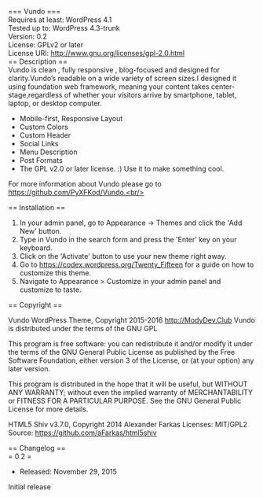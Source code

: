 === Vundo ===<br/>
Requires at least: WordPress 4.1<br/>
Tested up to: WordPress 4.3-trunk<br/>
Version: 0.2<br/>
License: GPLv2 or later<br/>
License URI: http://www.gnu.org/licenses/gpl-2.0.html<br/>
== Description ==<br/>
Vundo is clean , fully responsive , blog-focused and designed for clarity.Vundo’s readable on a wide variety of screen sizes.I designed it using foundation web framework, meaning your content takes center-stage,regardless of whether your visitors arrive by smartphone, tablet, laptop, or desktop computer.
<br/>
* Mobile-first, Responsive Layout
* Custom Colors
* Custom Header
* Social Links
* Menu Description
* Post Formats
* The GPL v2.0 or later license. :) Use it to make something cool.

For more information about Vundo please go to https://github.com/PyXFKod/Vundo.<br/>

== Installation ==<br/>

1. In your admin panel, go to Appearance -> Themes and click the 'Add New' button.
2. Type in Vundo in the search form and press the 'Enter' key on your keyboard.
3. Click on the 'Activate' button to use your new theme right away.
4. Go to https://codex.wordpress.org/Twenty_Fifteen for a guide on how to customize this theme.
5. Navigate to Appearance > Customize in your admin panel and customize to taste.

== Copyright ==

Vundo WordPress Theme, Copyright 2015-2016 http://ModyDev.Club
Vundo is distributed under the terms of the GNU GPL

This program is free software: you can redistribute it and/or modify
it under the terms of the GNU General Public License as published by
the Free Software Foundation, either version 3 of the License, or
(at your option) any later version.

This program is distributed in the hope that it will be useful,
but WITHOUT ANY WARRANTY; without even the implied warranty of
MERCHANTABILITY or FITNESS FOR A PARTICULAR PURPOSE. See the
GNU General Public License for more details.

HTML5 Shiv v3.7.0, Copyright 2014 Alexander Farkas
Licenses: MIT/GPL2
Source: https://github.com/aFarkas/html5shiv

== Changelog ==<br/>
= 0.2 =<br/>
* Released: November 29, 2015

Initial release
